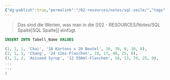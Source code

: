 ```yaml
---
{"dg-publish":true,"permalink":"/02-resources/notes/sql-zeile/","tags":["datenbank"],"updated":"2024-10-11T10:53:22.079+02:00"}
---
```


>Das sind die Werten, was man in die [[02 - RESOURCES/Notes/SQL Spalte\|SQL Spalte]] einfügt.
```sql
INSERT INTO Tabell_Name VALUES

(1, 1, 1, 'Chai', '10 Kartons x 20 Beutel', 18, 39, 0, 10, 0),
(2, 1, 1, 'Chang', '24 12oz-Flaschen', 19, 17, 40, 25, 0),
(3, 1, 2, 'Aniseed Syrup', '12 550ml-Flaschen', 10, 13, 70, 25, 0),
...
...
;
```
